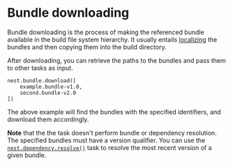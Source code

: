 # Bundle downloading

Bundle downloading is the process of making the referenced bundle available in the build file system hierarchy. It usually entails [localizing](localize.md) the bundles and then copying them into the build directory.

After downloading, you can retrieve the paths to the bundles and pass them to other tasks as input.

```sakerscript
nest.bundle.download([
	example.bundle-v1.0,
	second.bundle-v2.0
])
```

The above example will find the bundles with the specified identifiers, and download them accordingly.

**Note** that the the task doesn't perform bundle or dependency resolution. The specified bundles must have a version qualifier. You can use the [`nest.dependency.resolve()`](/taskdoc/nest.dependency.resolve.html) task to resolve the most recent version of a given bundle.
